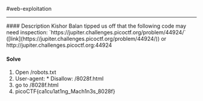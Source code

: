 #web-exploitation
<hr>
#### Description
Kishor Balan tipped us off that the following code may need inspection: `https://jupiter.challenges.picoctf.org/problem/44924/` ([link](https://jupiter.challenges.picoctf.org/problem/44924/)) or http://jupiter.challenges.picoctf.org:44924

#### Solve
1. Open /robots.txt
2. User-agent: *
Disallow: /8028f.html
3. go to /8028f.html
4. picoCTF{ca1cu1at1ng_Mach1n3s_8028f}